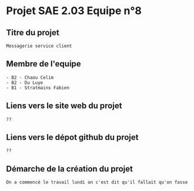 # Projet SAE 2.03 Equipe n°8

## Titre du projet

```
Messagerie service client
```

## Membre de l'equipe

```
- B2 - Chaou Celim
- B2 - Du Luye
- B1 - Stratmains Fabien
```

## Liens vers le site web du projet

```
??
```

## Liens vers le dépot github du projet

```
??
```
## Démarche de la création du projet

```
On a commencé le travail lundi on c'est dit qu'il fallait qu'on fasse
